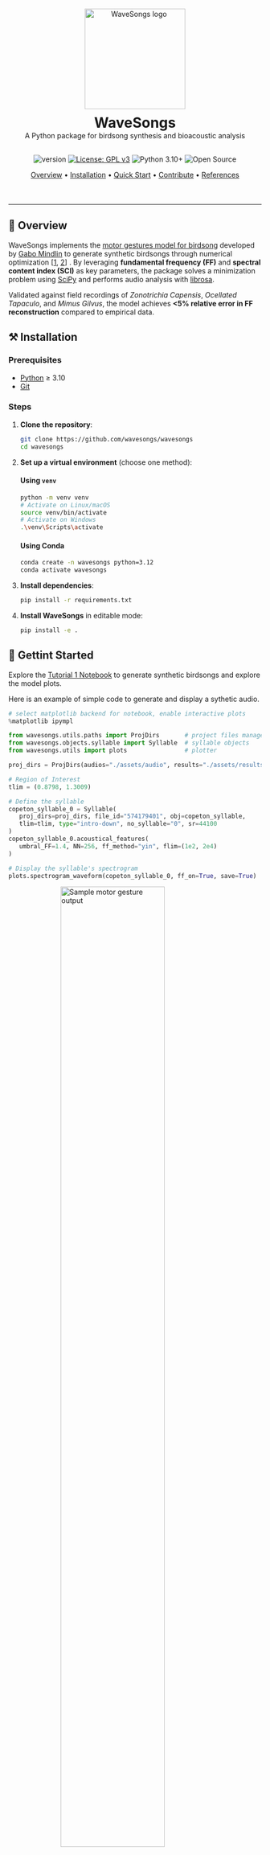 <div align='center' style="margin: 20px 0 0px 0">
   <img src="./assets/logo.png" alt="WaveSongs logo" style="max-width: 100%; height: 200px;">

   <div class="text-container" style="flex: 2;">
      <h1 style="margin: 0; padding: 10px 0 0px 0; border-bottom: 0">WaveSongs</h1>
      <p style="margin: 0; padding: 0px 0 10px 0;">A Python package for birdsong synthesis and bioacoustic analysis</p>
   </div> 
</div>

<div align='center' style="margin: 20px 0 50px 0">

![version](https://img.shields.io/badge/version-1.0.1-008000)
[![License: GPL v3](https://img.shields.io/badge/license-GPLv3-blue.svg)](https://www.gnu.org/licenses/gpl-3.0)
![Python 3.10+](https://img.shields.io/badge/python->=3.10-blue.svg)
![Open Source](https://img.shields.io/badge/open%20source-♡-lightgrey)

[Overview](#-overview) •
[Installation](#️-installation) •
[Quick Start](#-gettint-started) •
[Contribute](#-contribute) •
[References](#-references)

</div>

---

## 🔎 Overview

WaveSongs implements the [motor gestures model for birdsong](http://www.lsd.df.uba.ar/papers/simplemotorgestures.pdf) developed by [Gabo Mindlin](https://scholar.google.com.ar/citations?user=gMzZPngAAAAJ&hl=en) to generate synthetic birdsongs through numerical optimization [[1](#1), [2](#2)] 
. By leveraging **fundamental frequency (FF)** and **spectral content index (SCI)** as key parameters, the package solves a minimization problem using [SciPy](https://docs.scipy.org/doc/scipy/tutorial/optimize.html) and performs audio analysis with [librosa](https://librosa.org/).

Validated against field recordings of *Zonotrichia Capensis*, *Ocellated Tapaculo*, and *Mimus Gilvus*, the model achieves **<5% relative error in FF reconstruction** compared to empirical data.


## ⚒️ Installation

### Prerequisites
- [Python](https://www.python.org/) ≥ 3.10
- [Git](https://git-scm.com/)

### Steps
1. **Clone the repository**:
   ```bash
   git clone https://github.com/wavesongs/wavesongs
   cd wavesongs
   ```

2. **Set up a virtual environment** (choose one method):

   #### Using `venv`
   ```bash
   python -m venv venv
   # Activate on Linux/macOS
   source venv/bin/activate
   # Activate on Windows
   .\venv\Scripts\activate
   ```

   #### Using Conda
   ```bash
   conda create -n wavesongs python=3.12
   conda activate wavesongs
   ```

3. **Install dependencies**:
   ```bash
   pip install -r requirements.txt
   ```

4. **Install WaveSongs** in editable mode:
   ```bash
   pip install -e .
   ```

## 🚀 Gettint Started

Explore the [Tutorial 1 Notebook](https://github.com/wavesongs/wavesongs/blob/main/Tutorial1_Introduction.ipynb) to generate synthetic birdsongs and explore the model plots. 

Here is an example of simple code to generate and display a sythetic audio.

```python
# select matplotlib backend for notebook, enable interactive plots
%matplotlib ipympl

from wavesongs.utils.paths import ProjDirs       # project files manager
from wavesongs.objects.syllable import Syllable  # syllable objects
from wavesongs.utils import plots                # plotter

proj_dirs = ProjDirs(audios="./assets/audio", results="./assets/results")

# Region of Interest
tlim = (0.8798, 1.3009)

# Define the syllable
copeton_syllable_0 = Syllable(
   proj_dirs=proj_dirs, file_id="574179401", obj=copeton_syllable,
   tlim=tlim, type="intro-down", no_syllable="0", sr=44100
)
copeton_syllable_0.acoustical_features(
   umbral_FF=1.4, NN=256, ff_method="yin", flim=(1e2, 2e4)
)

# Display the syllable's spectrogram
plots.spectrogram_waveform(copeton_syllable_0, ff_on=True, save=True)
```

<figure>
    <img src='./assets/results/images/574179401-ZonotrichiaCapensis-0-intro-down.png' alt='Sample motor gesture output' width=70% style="display: block; margin: 0 auto 0 auto;"/>
    <figcaption style="text-align: center;"><b><a id="figure1" style="color:#318bf8;">Figure 1</a></b>: Waveform and spectrogram of the audio with id 574179401.</figcaption>
</figure>

```python
copeton_syllable_0.play()
```

https://github.com/user-attachments/assets/d15e7433-5f4c-451f-85aa-d4d53525029f


```python
from wavesongs.model import optimizer

optimal_z = optimizer.optimal_params(
   syllable=copeton_syllable_0, Ns=10, full_output=True
)
print(f"\nOptimal z values:\n\t{optimal_z}")
```
```text
Computing a0*...
Optimization terminated successfully.
         Current function value: 0.005480
         Iterations: 1
         Function evaluations: 2
	 Optimal values: a_0=0.0010, t=0.51 min

Computing b0*, b1*, and b2*...
Optimization terminated successfully.
         Current function value: 0.001943
         Iterations: 38
         Function evaluations: 75
	 Optimal values: b_0=-0.2149, b_2=1.2980, t=13.77 min
Optimization terminated successfully.
         Current function value: 0.001943
         Iterations: 13
         Function evaluations: 28
	 Optimal values: b_1=1.0000, t=5.69 min

Time of execution: 19.97 min

Optimal z values:
	{'a0': 0.00105, 'b0': -0.21491, 'b1': 1.0, 'b2': 1.29796}
```

```python
# Define the synthetic syllable
synth_copeton_syllable_0 = copeton_syllable_0.solve(z=optimal_z, method="best")
plots.spectrogram_waveform(synth_copeton_syllable_0, ff_on=True, save=True)
# Display the socre variables
plots.scores(copeton_syllable_0, synth_copeton_syllable_0, save=False)
```
<a href="./assets/results/images/574179401-ZonotrichiaCapensis-0-intro-down-ScoringVariables.png">
<figure>
    <img src='./assets/results/images/574179401-ZonotrichiaCapensis-0-intro-down-ScoringVariables.png' alt='Sample motor gesture output' width=70% style="display: block; margin: 0 auto 0 auto;"/>
    <figcaption style="text-align: center;"><b><a id="figure2" style="color:#318bf8;">Figure 2</a></b>: Scoring variables realtive errores.</figcaption>
</figure>
</a>

```python
plots.motor_gestures(synth_copeton_syllable_0, save=False)
```

<a href="./assets/results/images/synth_574179401-ZonotrichiaCapensis-0-intro-down-mg_params.png">
<figure>
    <img src='./assets/results/images/synth_574179401-ZonotrichiaCapensis-0-intro-down-mg_params.png' alt='Sample motor gesture output' width=70% style="display: block; margin: 0 auto 0 auto;"/>
    <figcaption style="text-align: center;"><b><a id="figure3" style="color:#318bf8;">Figure 3</a></b>: Motor gesture, model parameters curves.</figcaption>
</figure>
</a>

```python
plots.syllables(copeton_syllable_0, synth_copeton_syllable_0, save=False)
```
<a href="./assets/results/images/574179401-ZonotrichiaCapensis-0-intro-down-SoundAndSpectros.png">
<figure>
    <img src='./assets/results/images/574179401-ZonotrichiaCapensis-0-intro-down-SoundAndSpectros.png' alt='Sample motor gesture output' width=70% style="display: block; margin: 0 auto 0 auto;"/>
    <figcaption style="text-align: center;"><b><a id="figure4" style="color:#318bf8;">Figure 4</a></b>: Real and synthetic syllables.</figcaption>
</figure>
</a>

```python
synth_copeton_syllable_0.play()
```

https://github.com/user-attachments/assets/66ca1630-0ad0-43fc-bb56-cb397064ecd3

For advanced usage (e.g., custom gestures, parameter tuning, data measures, etc), check the other tutorials: [Spectrum Measures](https://github.com/wavesongs/wavesongs/blob/main/Tutorial2_SpectrumMeasures.ipynb) or [Synthetic Songs](https://github.com/wavesongs/wavesongs/blob/main/Tutorial3_SyntheticSongs.ipynb). More details can be found in the [Documentation](https://wavesongs.github.io/doc).


## 🎶 Data Integration

Pre-processed field recordings from [Xeno Canto](https://xeno-canto.org/) and [eBird](https://ebird.org/home) are included in `./assets/audio`. To use custom recordings place `.wav` or `.mp3` files in `./assets/audio/` or define the audios path with the `ProjDirs` class.


## 🔐 License

WaveSongs is licensed under the [GNU General Public License v3.0](./LICENSE).

## 📒 Citation

If this work contributes to your research, please cite:

```bibtex
@software{aguilera_wavesongs_2025,
    author = {Aguilera Novoa, Sebastián},
    title = {WaveSongs: Computational Birdsong Synthesis},
    year = {2025},
    publisher = {GitHub},
    journal = {GitHub Repository},
    url = {https://github.com/wavesongs/wavesongs}
}
```


## 🌱 Contribute

We welcome contributions! See our roadmap:

- [ ] **Integrate Xeno Canto API** for direct dataset downloads
- [ ] **Add ROIs analysis** using `scikit-maad`
- [ ] **Improve FF parametrization** for small motor gestures

To report issues or suggest features, open a [GitHub Issue](https://github.com/wavesongs/wavesongs/issues).


## 📚 References

### Core Methodology

<a id="1" style="color:#318bf8;">[1]</a>  Mindlin, G. B., & Laje, R. (2005). *The Physics of Birdsong*. Springer. [DOI](https://doi.org/10.1007/3-540-28249-1)

<a id="1" style="color:#318bf8;">[2]</a>  Amador, A., et al. (2013). Elemental gesture dynamics in song premotor neurons. *Nature*. [DOI](https://doi.org/10.1038/nature11967)


### Software
- [Librosa](https://librosa.org/) • Audio analysis
- [SciPy](https://scipy.org/) • Optimization routines
- [scikit-maad](https://github.com/scikit-maad/scikit-maad) • Soundscape metrics

### Data Sources
- [Xeno-Canto](https://xeno-canto.org/)
- [eBird](https://ebird.org/)
